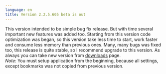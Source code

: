 ```yaml
---
language: en
title: Version 2.2.5.605 beta is out
---
```

This version intended to be simple bug fix release. But with time several important new features was added too. Starting from this version code optimization was began, so this version take less time to start, work faster and consume less memory than previous ones. Many, many bugs was fixed too, this release is quite stable, so I recommend upgrade to this version. As always you can take new version from [downloads](/en/downloads) page.  
*Note*: You must setup application from the beginning, because all settings, except bookmarks was not copied from previous version.
